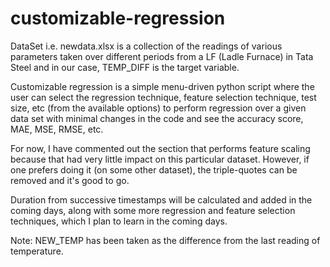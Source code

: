 # customizable-regression
DataSet i.e. newdata.xlsx is a collection of the readings of various parameters taken over different periods from a LF (Ladle Furnace) in Tata Steel and in our case, TEMP_DIFF is the target variable.

Customizable regression is a simple menu-driven python script where the user can select the regression technique, feature selection technique, test size, etc (from the available options) to perform regression over a given data set with minimal changes in the code and see the accuracy score, MAE, MSE, RMSE, etc. 

For now, I have commented out the section that performs feature scaling because that had very little impact on this particular dataset. However, if one prefers doing it (on some other dataset), the triple-quotes can be removed and it's good to go.

Duration from successive timestamps will be calculated and added in the coming days, along with some more regression and feature selection techniques, which I plan to learn in the coming days. 

Note: NEW_TEMP has been taken as the difference from the last reading of temperature.
